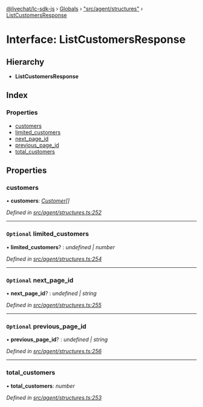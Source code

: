 [@livechat/lc-sdk-js](../README.md) › [Globals](../globals.md) › ["src/agent/structures"](../modules/_src_agent_structures_.md) › [ListCustomersResponse](_src_agent_structures_.listcustomersresponse.md)

# Interface: ListCustomersResponse

## Hierarchy

* **ListCustomersResponse**

## Index

### Properties

* [customers](_src_agent_structures_.listcustomersresponse.md#customers)
* [limited_customers](_src_agent_structures_.listcustomersresponse.md#optional-limited_customers)
* [next_page_id](_src_agent_structures_.listcustomersresponse.md#optional-next_page_id)
* [previous_page_id](_src_agent_structures_.listcustomersresponse.md#optional-previous_page_id)
* [total_customers](_src_agent_structures_.listcustomersresponse.md#total_customers)

## Properties

###  customers

• **customers**: *[Customer](_src_objects_index_.customer.md)[]*

*Defined in [src/agent/structures.ts:252](https://github.com/livechat/lc-sdk-js/blob/ac28f06/src/agent/structures.ts#L252)*

___

### `Optional` limited_customers

• **limited_customers**? : *undefined | number*

*Defined in [src/agent/structures.ts:254](https://github.com/livechat/lc-sdk-js/blob/ac28f06/src/agent/structures.ts#L254)*

___

### `Optional` next_page_id

• **next_page_id**? : *undefined | string*

*Defined in [src/agent/structures.ts:255](https://github.com/livechat/lc-sdk-js/blob/ac28f06/src/agent/structures.ts#L255)*

___

### `Optional` previous_page_id

• **previous_page_id**? : *undefined | string*

*Defined in [src/agent/structures.ts:256](https://github.com/livechat/lc-sdk-js/blob/ac28f06/src/agent/structures.ts#L256)*

___

###  total_customers

• **total_customers**: *number*

*Defined in [src/agent/structures.ts:253](https://github.com/livechat/lc-sdk-js/blob/ac28f06/src/agent/structures.ts#L253)*
